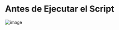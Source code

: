 # Antes de Ejecutar el Script

![image](https://github.com/user-attachments/assets/b089bd84-b2c0-4251-a118-75c6f00a5021)
